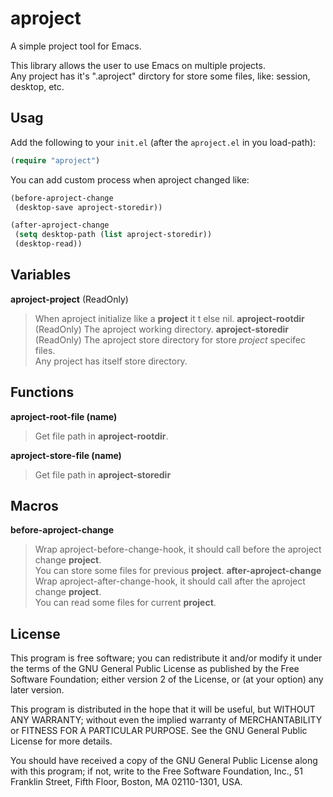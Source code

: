 aproject
========

A simple project tool for Emacs.

This library allows the user to use Emacs on multiple projects.  
Any project has it's ".aproject" dirctory for store some files, like: session, desktop, etc.

Usag
-----

Add the following to your `init.el` (after the `aproject.el` in you load-path):

``` el
(require "aproject")
```

You can add custom process when aproject changed like:

``` el
(before-aproject-change
 (desktop-save aproject-storedir))

(after-aproject-change
 (setq desktop-path (list aproject-storedir))
 (desktop-read))
```

Variables
-------

**aproject-project** (ReadOnly)
> When aproject initialize like a **project** it t else nil.
**aproject-rootdir** (ReadOnly)
> The aproject working directory.
**aproject-storedir** (ReadOnly)
> The aproject store directory for store *project* specifec files.  
> Any project has itself store directory.

Functions
-------

**aproject-root-file (name)**
> Get file path in **aproject-rootdir**.

**aproject-store-file (name)**
> Get file path in **aproject-storedir**

Macros
-------

**before-aproject-change**
> Wrap aproject-before-change-hook, it should call before the aproject change
> **project**.  
> You can store some files for previous **project**.
**after-aproject-change**
> Wrap aproject-after-change-hook, it should call after the aproject change
> **project**.  
> You can read some files for current **project**.

License
-------

This program is free software; you can redistribute it and/or modify it under
the terms of the GNU General Public License as published by the Free Software
Foundation; either version 2 of the License, or (at your option) any later
version.

This program is distributed in the hope that it will be useful, but WITHOUT ANY
WARRANTY; without even the implied warranty of MERCHANTABILITY or FITNESS FOR A
PARTICULAR PURPOSE.  See the GNU General Public License for more details.

You should have received a copy of the GNU General Public License along with
this program; if not, write to the Free Software Foundation, Inc., 51 Franklin
Street, Fifth Floor, Boston, MA 02110-1301, USA.


